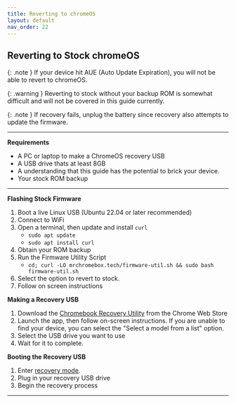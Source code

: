 ```yaml
---
title: Reverting to chromeOS
layout: default
nav_order: 22
---
```



## Reverting to Stock chromeOS

{: .note }
If your device hit AUE (Auto Update Expiration), you will not be able to revert to chromeOS.

{: .warning }
Reverting to stock without your backup ROM is somewhat difficult and will not be covered in this guide currently.

{: .note }
If recovery fails, unplug the battery since recovery also attempts to update the firmware.

--------

**Requirements**
- A PC or laptop to make a ChromeOS recovery USB
- A USB drive thats at least 8GB
- A understanding that this guide has the potential to brick your device.
- Your stock ROM backup


---------

**Flashing Stock Firmware**

1. Boot a live Linux USB (Ubuntu 22.04 or later recommended)
2. Connect to WiFi
3. Open a terminal, then update and install `curl`
    * `sudo apt update`
    * `sudo apt install curl`
4. Obtain your ROM backup    
5. Run the Firmware Utility Script
    * `cd; curl -LO mrchromebox.tech/firmware-util.sh && sudo bash firmware-util.sh`
6. Select the option to revert to stock.
7. Follow on screen instructions 


**Making a Recovery USB**
1. Download the [Chromebook Recovery Utility](https://chrome.google.com/webstore/detail/chromebook-recovery-utili/pocpnlppkickgojjlmhdmidojbmbodfm) from the Chrome Web Store
2. Launch the app, then follow on-screen instructions. If you are unable to find your device, you can select the "Select a model from a list" option.
3. Select the USB drive you want to use
4. Wait for it to complete.


**Booting the Recovery USB**
1. Enter [recovery mode](recovery-mode.html).
2. Plug in your recovery USB drive
3. Begin the recovery process
   
-------------


